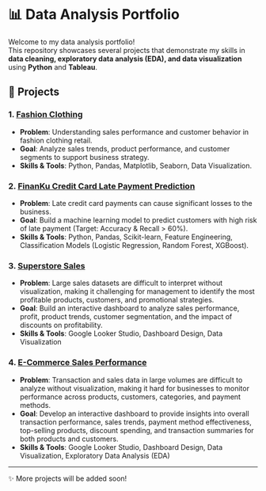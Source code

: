 # 📊 Data Analysis Portfolio

Welcome to my data analysis portfolio!  
This repository showcases several projects that demonstrate my skills in **data cleaning, exploratory data analysis (EDA), and data visualization** using **Python** and **Tableau**.  

## 🔎 Projects

### 1. [Fashion Clothing](./Fashion%20Clothing)
- **Problem**: Understanding sales performance and customer behavior in fashion clothing retail.  
- **Goal**: Analyze sales trends, product performance, and customer segments to support business strategy.  
- **Skills & Tools**: Python, Pandas, Matplotlib, Seaborn, Data Visualization.

### 2. [FinanKu Credit Card Late Payment Prediction](./FinanKu)
- **Problem**: Late credit card payments can cause significant losses to the business.  
- **Goal**: Build a machine learning model to predict customers with high risk of late payment (Target: Accuracy & Recall > 60%).  
- **Skills & Tools**: Python, Pandas, Scikit-learn, Feature Engineering, Classification Models (Logistic Regression, Random Forest, XGBoost).  

### 3. [Superstore Sales](./SuperStore)
- **Problem**: Large sales datasets are difficult to interpret without visualization, making it challenging for management to identify the most profitable products, customers, and promotional strategies.  
- **Goal**: Build an interactive dashboard to analyze sales performance, profit, product trends, customer segmentation, and the impact of discounts on profitability.  
- **Skills & Tools**: Google Looker Studio, Dashboard Design, Data Visualization

### 4. [E-Commerce Sales Performance](./EcommerceSales)
- **Problem**: Transaction and sales data in large volumes are difficult to analyze without visualization, making it hard for businesses to monitor performance across products, customers, categories, and payment methods.  
- **Goal**: Develop an interactive dashboard to provide insights into overall transaction performance, sales trends, payment method effectiveness, top-selling products, discount spending, and transaction summaries for both products and customers.  
- **Skills & Tools**: Google Looker Studio, Dashboard Design, Data Visualization, Exploratory Data Analysis (EDA)  

---

✨ More projects will be added soon!
